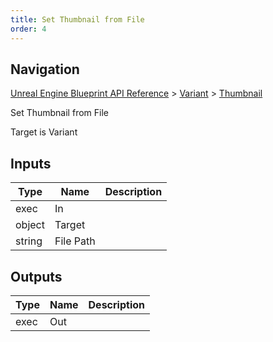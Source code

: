 ```yaml
---
title: Set Thumbnail from File
order: 4
---
```

## Navigation

[Unreal Engine Blueprint API Reference](https://dev.epicgames.com/documentation/en-us/unreal-engine/BlueprintAPI) > [Variant](https://dev.epicgames.com/documentation/en-us/unreal-engine/BlueprintAPI/Variant) > [Thumbnail](https://dev.epicgames.com/documentation/en-us/unreal-engine/BlueprintAPI/Variant/Thumbnail)

Set Thumbnail from File

Target is Variant

## Inputs

| Type | Name | Description |
| --- | --- | --- |
| exec | In |  |
| object | Target |  |
| string | File Path |  |

## Outputs

| Type | Name | Description |
| --- | --- | --- |
| exec | Out |  |
